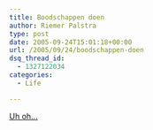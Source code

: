 ```yaml
---
title: Boodschappen doen
author: Riemer Palstra
type: post
date: 2005-09-24T15:01:18+00:00
url: /2005/09/24/boodschappen-doen
dsq_thread_id:
  - 1327122034
categories:
  - Life

---
```

[Uh oh&#8230;][1]

 [1]: http://www.drgillianmckeith.com/